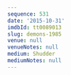```yaml
---
sequence: 531
date: '2015-10-31'
imdbId: tt0089013
slug: demons-1985
venue: null
venueNotes: null
medium: Shudder
mediumNotes: null
---
```


